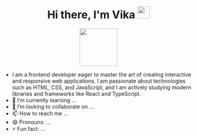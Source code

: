 <h1 align="center">Hi there, I'm Vika</a> 
<img src="https://github.com/blackcater/blackcater/raw/main/images/Hi.gif" height="32"/></h1>
<div align="center">
  <img src="https://i.giphy.com/media/v1.Y2lkPTc5MGI3NjExZWc3eTRybTF2dXdqcGdhMjF1ZTd3MWxvcWJ0dWNhN29sdHppb3J0ayZlcD12MV9pbnRlcm5hbF9naWZfYnlfaWQmY3Q9cw/6KirhLJyR7oMcwgJQk/giphy.gif" width="100"/>
</div>

- I am a frontend developer eager to master the art of creating interactive and responsive web applications. I am passionate about technologies such as HTML, CSS, and JavaScript, and I am actively studying modern libraries and frameworks like React and TypeScript.
- 🌱 I’m currently learning ...
- 💞️ I’m looking to collaborate on ...
- 📫 How to reach me ...
- 😄 Pronouns: ...
- ⚡ Fun fact: ...

<!---
VikFe/VikFe is a ✨ special ✨ repository because its `README.md` (this file) appears on your GitHub profile.
You can click the Preview link to take a look at your changes.
--->
